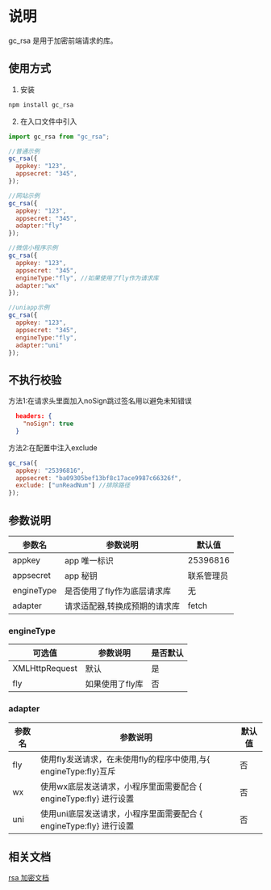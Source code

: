 # 说明

gc_rsa 是用于加密前端请求的库。

## 使用方式

1. 安装

```bash
npm install gc_rsa
```

2. 在入口文件中引入

```javascript
import gc_rsa from "gc_rsa";

//普通示例
gc_rsa({
  appkey: "123",
  appsecret: "345",
});

//网站示例
gc_rsa({
  appkey: "123",
  appsecret: "345",
  adapter:"fly"
});

//微信小程序示例
gc_rsa({
  appkey: "123",
  appsecret: "345",
  engineType:"fly", //如果使用了fly作为请求库
  adapter:"wx"
});

//uniapp示例
gc_rsa({
  appkey: "123",
  appsecret: "345",
  engineType:"fly",
  adapter:"uni"
});
```

## 不执行校验

方法1:在请求头里面加入noSign跳过签名用以避免未知错误

```json
  headers: {
    "noSign": true
  }
```

方法2:在配置中注入exclude

```javascript
gc_rsa({
  appkey: "25396816",
  appsecret: "ba09305bef13bf8c17ace9987c66326f",
  exclude: ["unReadNum"] //排除路径
});

```

## 参数说明

| 参数名     | 参数说明                      | 默认值     |
| ---------- | ----------------------------- | ---------- |
| appkey     | app 唯一标识                  | 25396816   |
| appsecret  | app 秘钥                      | 联系管理员 |
| engineType | 是否使用了fly作为底层请求库   | 无         |
| adapter    | 请求适配器,转换成预期的请求库 | fetch      |

### engineType

| 可选值         | 参数说明        | 是否默认 |
| -------------- | --------------- | -------- |
| XMLHttpRequest | 默认            | 是       |
| fly            | 如果使用了fly库 | 否       |

### adapter

| 参数名 | 参数说明                                                           | 默认值 |
| ------ | ------------------------------------------------------------------ | ------ |
| fly    | 使用fly发送请求，在未使用fly的程序中使用,与{ engineType:fly}互斥   | 否     |
| wx     | 使用wx底层发送请求，小程序里面需要配合 { engineType:fly} 进行设置  | 否     |
| uni    | 使用uni底层发送请求，小程序里面需要配合 { engineType:fly} 进行设置 | 否     |

## 相关文档

[rsa 加密文档](https://cf.ihotel.cn/pages/viewpage.action?pageId=24840611)
